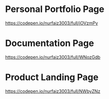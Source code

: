 # Personal Portfolio Page
https://codepen.io/nurfaiz3003/full/jOVzmPy

# Documentation Page
https://codepen.io/nurfaiz3003/full/WNozGdb

# Product Landing Page
https://codepen.io/nurfaiz3003/full/NWbyZNz
